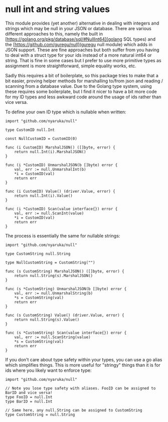# null int and string values

This module provides (yet another) alternative in dealing with integers and strings which may be null in your JSON or 
database. There are various different approaches to this, namely the built in [https://golang.org/pkg/database/sql/#NullInt64](golang SQL types)
and the [https://github.com/guregu/null](guregu null module) which adds in JSON support. These are fine approaches but 
both suffer from you having to deal with a struct type for your ids instead of a more natural int64 or string. That is fine
in some cases but I prefer to use more primitive types as assignment is more straightforward, simple equality works, etc.

Sadly this requires a bit of boilerplate, so this package tries to make that a bit easier, proving helper methods for marshalling to/from
json and reading / scanning from a database value. Due to the Golang type system, using these requires some boilerplate, but I find it nicer
to have a bit more code for my ID types and less awkward code around the usage of ids rather than vice versa.

To define your own ID type which is nullable when written:

```golang
import "github.com/nyaruka/null"

type CustomID null.Int

const NullCustomID = CustomID(0)

func (i CustomID) MarshalJSON() ([]byte, error) {
	return null.Int(i).MarshalJSON()
}

func (i *CustomID) UnmarshalJSON(b []byte) error {
	val, err := null.UnmarshalInt(b)
	*i = CustomID(val)
	return err
}

func (i CustomID) Value() (driver.Value, error) {
	return null.Int(i).Value()
}

func (i *CustomID) Scan(value interface{}) error {
	val, err := null.ScanInt(value)
	*i = CustomID(val)
	return err
}
```

The process is essentially the same for nullable strings:

```golang
import "github.com/nyaruka/null"

type CustomString null.String

type NullCustomString = CustomString("")

func (s CustomString) MarshalJSON() ([]byte, error) {
	return null.String(s).MarshalJSON()
}

func (s *CustomString) UnmarshalJSON(b []byte) error {
	val, err := null.UnmarshalString(b)
	*s = CustomString(val)
	return err
}

func (s CustomString) Value() (driver.Value, error) {
	return null.String(s).Value()
}

func (s *CustomString) Scan(value interface{}) error {
	val, err := null.ScanString(value)
	*s = CustomString(val)
	return err
}
```

If you don't care about type safety within your types, you can use a go alias which simplifies things. This is more
useful for "stringy" things than it is for ids where you likely want to enforce type:

```golang
import "github.com/nyaruka/null"

// Note you lose type safety with aliases. FooID can be assigned to BarID and vice versa!
type FooID = null.Int
type BarID = null.Int

// Same here, any null.String can be assigned to CustomString
type CustomString = null.String
```
